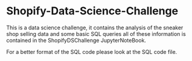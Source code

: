 # Shopify-Data-Science-Challenge

This is a data science challenge, it contains the analysis of the sneaker shop selling data and some basic SQL queries all of these information is contained in the ShopifyDSChallenge JupyterNoteBook. 

For a better format of the SQL code please look at the SQL code file.
